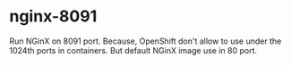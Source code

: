 # nginx-8091
Run NGinX on 8091 port. Because, OpenShift don't allow to use under the 1024th ports in containers. But default NGinX image use in 80 port. 
